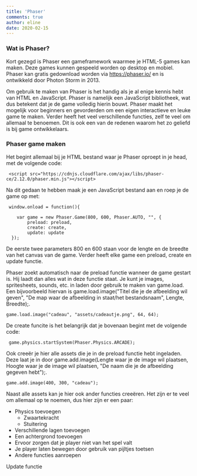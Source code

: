 ```yaml
---
title: 'Phaser'
comments: true
author: eline
date: 2020-02-15
---
```


### Wat is Phaser?

Kort gezegd is Phaser een gameframework waarmee je HTML-5 games kan maken. Deze games kunnen gespeeld worden op desktop en mobiel. Phaser kan gratis gedownload worden via https://phaser.io/ en is ontwikkeld door Photon Storm in 2013.

Om gebruik te maken van Phaser is het handig als je al enige kennis hebt van HTML en JavaScript. Phaser is namelijk een JavaScript bibliotheek, wat dus betekent dat je de game volledig hierin bouwt. Phaser maakt het mogelijk voor beginners en gevorderden om een eigen interactieve en leuke game te maken. Verder heeft het veel verschillende functies, zelf te veel om allemaal te benoemen. Dit is ook een van de redenen waarom het zo geliefd is bij game ontwikkelaars. 

### Phaser game maken

Het begint allemaal bij je HTML bestand waar je Phaser oproept in je head, met de volgende code:

```
 <script src="https://cdnjs.cloudflare.com/ajax/libs/phaser-ce/2.12.0/phaser.min.js"></script>
```
Na dit gedaan te hebben maak je een JavaScript bestand aan en roep je de game op met:

```
 window.onload = function(){

    var game = new Phaser.Game(800, 600, Phaser.AUTO, "", {
        preload: preload,
        create: create,
        update: update
  });
```

De eerste twee parameters 800 en 600 staan voor de lengte en de breedte van het canvas van de game. Verder heeft elke game een preload, create en update functie. 

Phaser zoekt automatisch naar de preload functie wanneer de game gestart is. Hij laadt dan alles wat in deze functie staat. Je kunt je images, spritesheets, sounds, etc. in laden door gebruik te maken van game.load. Een bijvoorbeeld hiervan is game.load.image("Titel die je de afbeelding wil geven", "De map waar de afbeelding in staat/het bestandsnaam", Lengte, Breedte);.
```
game.load.image("cadeau", "assets/cadeautje.png", 64, 64);
```

De create funcite is het belangrijk dat je bovenaan begint met de volgende code:
```
 game.physics.startSystem(Phaser.Physics.ARCADE);
```
Ook creeër je hier alle assets die je in de preload functie hebt ingeladen. Deze laat je in door game.add.image(Lengte waar je de image wil plaatsen, Hoogte waar je de image wil plaatsen, "De naam die je de afbeelding gegeven hebt");.
```
game.add.image(400, 300, "cadeau");
```
Naast alle assets kan je hier ook ander functies creeëren. Het zijn er te veel om allemaal op te noemen, dus hier zijn er een paar:
* Physics toevoegen 
    * Zwaartekracht
    * Stuitering 
* Verschillende lagen toevoegen
* Een achtergrond toevoegen
* Ervoor zorgen dat je player niet van het spel valt
* Je player laten bewegen door gebruik van pijltjes toetsen
* Andere functies aanroepen

Update functie

